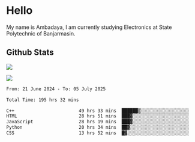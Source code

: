 # Hello

My name is Ambadaya, I am currently studying Electronics at State Polytechnic of Banjarmasin.

## Github Stats
![](https://komarev.com/ghpvc/?username=vorkey&color=41B883&style=for-the-badge)

![](https://readme-stat-vorkey.vercel.app/api/top-langs/?username=vorkey&theme=vue-dark&count_private=true&langs_count=6&size_weight=0.75&count_weight=0.25&layout=compact)

<!-- 
- 👯 I’m looking to collaborate on ... 
- 🤔 I’m looking for help with ...
- 💬 Ask me about ...
- 📫 How to reach me: ...
- 😄 Pronouns: ...
- ⚡ Fun fact: ... -->

<!--START_SECTION:waka-->

```txt
From: 21 June 2024 - To: 05 July 2025

Total Time: 195 hrs 32 mins

C++                        49 hrs 33 mins  ██████▒░░░░░░░░░░░░░░░░░░   25.02 %
HTML                       28 hrs 51 mins  ███▓░░░░░░░░░░░░░░░░░░░░░   14.57 %
JavaScript                 28 hrs 19 mins  ███▓░░░░░░░░░░░░░░░░░░░░░   14.30 %
Python                     20 hrs 34 mins  ██▓░░░░░░░░░░░░░░░░░░░░░░   10.38 %
CSS                        13 hrs 52 mins  █▓░░░░░░░░░░░░░░░░░░░░░░░   07.00 %
```

<!--END_SECTION:waka-->
